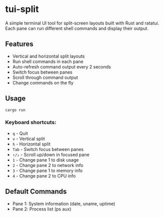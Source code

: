 # tui-split

A simple terminal UI tool for split-screen layouts built with Rust and ratatui. Each pane can run different shell commands and display their output.

## Features
- Vertical and horizontal split layouts
- Run shell commands in each pane
- Auto-refresh command output every 2 seconds
- Switch focus between panes
- Scroll through command output
- Change commands on the fly

## Usage
```
cargo run
```

### Keyboard shortcuts:
- `q` - Quit
- `v` - Vertical split
- `h` - Horizontal split
- `Tab` - Switch focus between panes
- `↑/↓` - Scroll up/down in focused pane
- `1` - Change pane 1 to disk usage
- `2` - Change pane 2 to network info
- `3` - Change pane 1 to memory info
- `4` - Change pane 2 to CPU info

## Default Commands
- Pane 1: System information (date, uname, uptime)
- Pane 2: Process list (ps aux)
